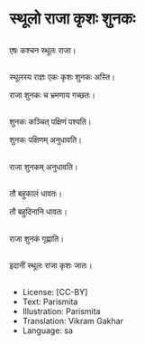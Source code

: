 # स्थूलो राजा कृशः शुनकः

##
एषः कश्चन स्थूलः राजा।

##
स्थूलस्य राज्ञः एकः कृशः शुनकः अस्ति।

राजा शुनकः च भ्रमणाय गच्छतः।

##
शुनकः कञ्चित् पक्षिणं पश्यति।

शुनकः पक्षिणम् अनुधावति।

##
राजा शुनकम् अनुधावति।

##
तौ बहुकालं धावतः।

तौ बहुदिनानि धावतः।

##
राजा शुनकं गृह्णाति।

##
इदानीं स्थूलः राजा कृशः जातः।

##
* License: [CC-BY]
* Text: Parismita
* Illustration: Parismita
* Translation: Vikram Gakhar
* Language: sa
